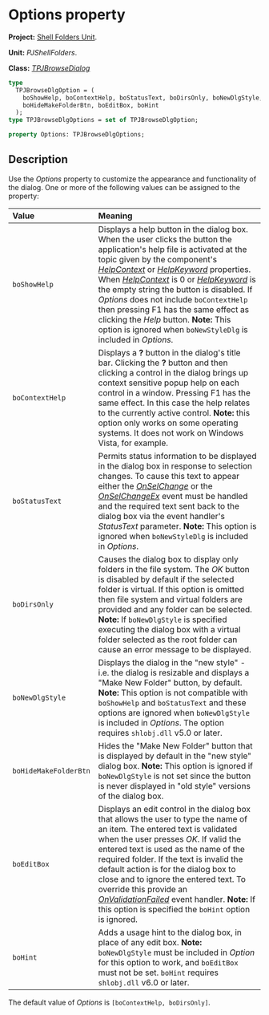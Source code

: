 # Options property #

**Project:** [Shell Folders Unit](ShellFoldersUnit.md).

**Unit:** _PJShellFolders_.

**Class:** _[TPJBrowseDialog](TPJBrowseDialog.md)_

```pascal
type
  TPJBrowseDlgOption = (
    boShowHelp, boContextHelp, boStatusText, boDirsOnly, boNewDlgStyle,
    boHideMakeFolderBtn, boEditBox, boHint
  );
type TPJBrowseDlgOptions = set of TPJBrowseDlgOption;

property Options: TPJBrowseDlgOptions;
```

## Description ##

Use the _Options_ property to customize the appearance and functionality of the dialog. One or more of the following values can be assigned to the property:

| **Value** | **Meaning** |
|:----------|:------------|
| `boShowHelp` | Displays a help button in the dialog box. When the user clicks the button the application's help file is activated at the topic given by the component's _[HelpContext](TPJBrowseDialogHelpContext.md)_ or _[HelpKeyword](TPJBrowseDialogHelpKeyword.md)_ properties. When _[HelpContext](TPJBrowseDialogHelpContext.md)_ is 0 or _[HelpKeyword](TPJBrowseDialogHelpKeyword.md)_ is the empty string the button is disabled. If _Options_ does not include `boContextHelp` then pressing F1 has the same effect as clicking the _Help_ button. **Note:** This option is ignored when `boNewStyleDlg` is included in _Options_. |
| `boContextHelp` | Displays a **?** button in the dialog's title bar. Clicking the **?** button and then clicking a control in the dialog brings up context sensitive popup help on each control in a window. Pressing F1 has the same effect. In this case the help relates to the currently active control. **Note:** this option only works on some operating systems. It does not work on Windows Vista, for example. |
| `boStatusText` | Permits status information to be displayed in the dialog box in response to selection changes. To cause this text to appear either the _[OnSelChange](TPJBrowseDialogOnSelChange.md)_ or the _[OnSelChangeEx](TPJBrowseDialogOnSelChangeEx.md)_ event must be handled and the required text sent back to the dialog box via the event handler's _StatusText_ parameter. **Note:** This option is ignored when `boNewStyleDlg` is included in _Options_. |
| `boDirsOnly` | Causes the dialog box to display only folders in the file system. The _OK_ button is disabled by default if the selected folder is virtual. If this option is omitted then file system and virtual folders are provided and any folder can be selected. **Note:** If `boNewDlgStyle` is specified executing the dialog box with a virtual folder selected as the root folder can cause an error message to be displayed. |
| `boNewDlgStyle` | Displays the dialog in the "new style" - i.e. the dialog is resizable and displays a "Make New Folder" button, by default. **Note:** This option is not compatible with `boShowHelp` and `boStatusText` and these options are ignored when `boNewDlgStyle` is included in _Options_. The option requires `shlobj.dll` v5.0 or later. |
| `boHideMakeFolderBtn` | Hides the "Make New Folder" button that is displayed by default in the "new style" dialog box. **Note:** This option is ignored if `boNewDlgStyle` is not set since the button is never displayed in "old style" versions of the dialog box. |
| `boEditBox` | Displays an edit control in the dialog box that allows the user to type the name of an item. The entered text is validated when the user presses _OK_. If valid the entered text is used as the name of the required folder. If the text is invalid the default action is for the dialog box to close and to ignore the entered text. To override this provide an _[OnValidationFailed](TPJBrowseDialogOnValidationFailed.md)_ event handler. **Note:** If this option is specified the `boHint` option is ignored. |
| `boHint` | Adds a usage hint to the dialog box, in place of any edit box. **Note:** `boNewDlgStyle` must be included in _Option_ for this option to work, and `boEditBox` must not be set. `boHint` requires `shlobj.dll` v6.0 or later. |

The default value of _Options_ is `[boContextHelp, boDirsOnly]`.